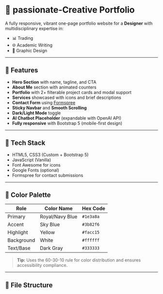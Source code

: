 # 🎨 passionate-Creative Portfolio

A fully responsive, vibrant one-page portfolio website for a **Designer** with multidisciplinary expertise in:

- 📊 Trading
- 🌐 Academic Writing
- 🎨 Graphic Design

---

## 🚀 Features

- **Hero Section** with name, tagline, and CTA
- **About Me** section with animated counters
- **Portfolio** with 2+ filterable project cards and modal support
- **Services** showcased with icons and brief descriptions
- **Contact Form** using [Formspree](https://formspree.io/f/xanjgvye)
- **Sticky Navbar** and **Smooth Scrolling**
- **Dark/Light Mode** toggle
- **AI Chatbot Placeholder** (expandable with OpenAI API)
- **Fully responsive** with Bootstrap 5 (mobile-first design)

---

## 🎯 Tech Stack

- HTML5, CSS3 (Custom + Bootstrap 5)
- JavaScript (Vanilla)
- Font Awesome for icons
- Google Fonts (optional)
- Formspree for contact submissions

---

## 🎨 Color Palette

| Role            | Color Name       | Hex Code    |
|------------------|------------------|-------------|
| Primary          | Royal/Navy Blue  | `#1e3a8a`   |
| Accent           | Sky Blue         | `#3b82f6`   |
| Highlight        | Yellow           | `#facc15`   |
| Background       | White            | `#ffffff`   |
| Text/Base        | Dark Gray        | `#333333`   |

> **Tip:** Uses the 60-30-10 rule for color distribution and ensures accessibility compliance.

---

## 📁 File Structure

